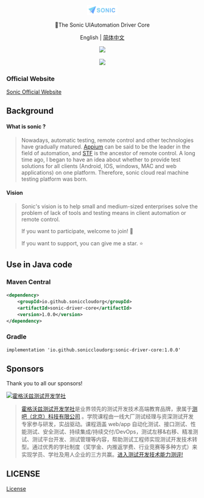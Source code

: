 <p align="center">
  <img width="80px" src="https://raw.githubusercontent.com/SonicCloudOrg/sonic-server/main/logo.png">
</p>
<p align="center">🎉The Sonic UIAutomation Driver Core</p>
<p align="center">
  <span>English |</span>
  <a href="https://github.com/SonicCloudOrg/sonic-driver-core/blob/main/README_CN.md">  
     简体中文
  </a>
</p>
<p align="center">
  <a href="#">  
    <img src="https://img.shields.io/maven-central/v/io.github.soniccloudorg/sonic-driver-core">
  </a>
</p>
<p align="center">
  <a href="#">  
    <img src="https://img.shields.io/github/commit-activity/m/SonicCloudOrg/sonic-driver-core">
  </a>
</p>

### Official Website
[Sonic Official Website](https://sonic-cloud.gitee.io)
## Background

#### What is sonic ?

> Nowadays, automatic testing, remote control and other technologies have gradually matured. [Appium](https://github.com/appium/appium) can be said to be the leader in the field of automation, and [STF](https://github.com/openstf/stf) is the ancestor of remote control. A long time ago, I began to have an idea about whether to provide test solutions for all clients (Android, IOS, windows, MAC and web applications) on one platform. Therefore, sonic cloud real machine testing platform was born.

#### Vision

> Sonic's vision is to help small and medium-sized enterprises solve the problem of lack of tools and testing means in client automation or remote control.
>
>If you want to participate, welcome to join! 💪
>
>If you want to support, you can give me a star. ⭐

## Use in Java code
### Maven Central
```xml
<dependency>
    <groupId>io.github.soniccloudorg</groupId>
    <artifactId>sonic-driver-core</artifactId>
    <version>1.0.0</version>
</dependency>
```
### Gradle
```
implementation 'io.github.soniccloudorg:sonic-driver-core:1.0.0'
```

## Sponsors

Thank you to all our sponsors!

[<img src="https://ceshiren.com/uploads/default/original/3X/7/0/70299922296e93e2dcab223153a928c4bfb27df9.jpeg" alt="霍格沃兹测试开发学社" width="500">](https://qrcode.testing-studio.com/f?from=sonic&url=https://ceshiren.com)

> [霍格沃兹测试开发学社](https://qrcode.testing-studio.com/f?from=sonic&url=https://ceshiren.com)是业界领先的测试开发技术高端教育品牌，隶属于[测吧（北京）科技有限公司](http://qrcode.testing-studio.com/f?from=sonic&url=https://www.testing-studio.com) 。学院课程由一线大厂测试经理与资深测试开发专家参与研发，实战驱动。课程涵盖 web/app 自动化测试、接口测试、性能测试、安全测试、持续集成/持续交付/DevOps，测试左移&右移、精准测试、测试平台开发、测试管理等内容，帮助测试工程师实现测试开发技术转型。通过优秀的学社制度（奖学金、内推返学费、行业竞赛等多种方式）来实现学员、学社及用人企业的三方共赢。[进入测试开发技术能力测评!](https://qrcode.testing-studio.com/f?from=sonic&url=https://ceshiren.com/t/topic/14940)

## LICENSE

[License](LICENSE)
